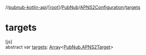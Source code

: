 //[pubnub-kotlin-api](../../../../index.md)/[[root]](../../index.md)/[PubNub](../index.md)/[APNS2Configuration](index.md)/[targets](targets.md)

# targets

[js]\
abstract var [targets](targets.md): [Array](https://kotlinlang.org/api/latest/jvm/stdlib/kotlin/-array/index.html)&lt;[PubNub.APNS2Target](../-a-p-n-s2-target/index.md)&gt;
